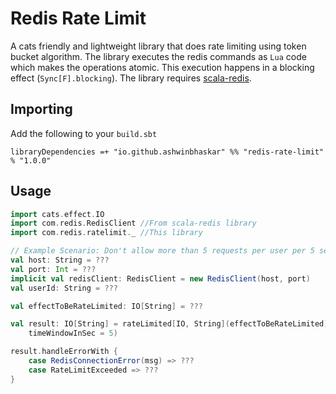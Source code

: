 # Redis Rate Limit
A cats friendly and lightweight library that does rate limiting using token bucket algorithm. The library executes the redis commands as `Lua` code which makes the operations atomic. This execution happens in a blocking effect (`Sync[F].blocking`).  The library requires [scala-redis](https://github.com/debasishg/scala-redis).

## Importing
Add the following to your `build.sbt`
```
libraryDependencies =+ "io.github.ashwinbhaskar" %% "redis-rate-limit" % "1.0.0"
```

## Usage

```scala
import cats.effect.IO
import com.redis.RedisClient //From scala-redis library
import com.redis.ratelimit._ //This library

// Example Scenario: Don't allow more than 5 requests per user per 5 seconds
val host: String = ???
val port: Int = ???
implicit val redisClient: RedisClient = new RedisClient(host, port)
val userId: String = ???

val effectToBeRateLimited: IO[String] = ???

val result: IO[String] = rateLimited[IO, String](effectToBeRateLimited)(key = userId, maxTokens = 5,
    timeWindowInSec = 5)

result.handleErrorWith {
    case RedisConnectionError(msg) => ??? 
    case RateLimitExceeded => ???
}
```

